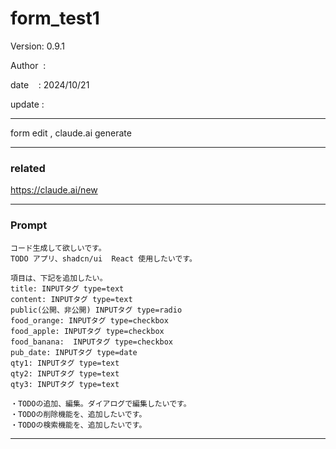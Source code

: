 ﻿# form_test1

 Version: 0.9.1

 Author  :
 
 date    : 2024/10/21

 update : 

***

form edit , claude.ai generate

***
### related

https://claude.ai/new

***
### Prompt

```
コード生成して欲しいです。
TODO アプリ、shadcn/ui  React 使用したいです。

項目は、下記を追加したい。
title: INPUTタグ type=text
content: INPUTタグ type=text
public(公開、非公開) INPUTタグ type=radio
food_orange: INPUTタグ type=checkbox
food_apple: INPUTタグ type=checkbox
food_banana:  INPUTタグ type=checkbox
pub_date: INPUTタグ type=date
qty1: INPUTタグ type=text
qty2: INPUTタグ type=text
qty3: INPUTタグ type=text

・TODOの追加、編集。ダイアログで編集したいです。
・TODOの削除機能を、追加したいです。
・TODOの検索機能を、追加したいです。
```

***

